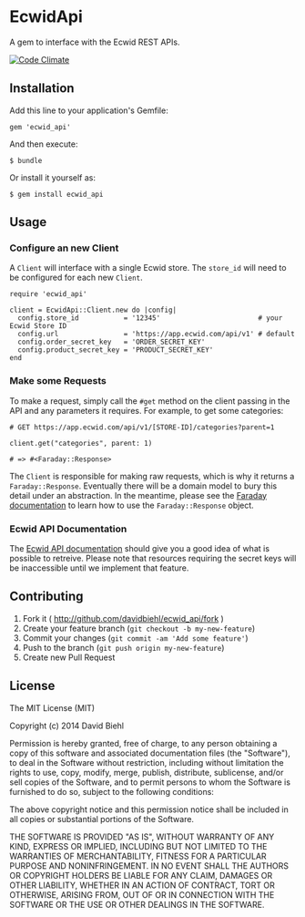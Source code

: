 # EcwidApi

A gem to interface with the Ecwid REST APIs.

[![Code Climate](https://codeclimate.com/github/davidbiehl/ecwid_api.png)](https://codeclimate.com/github/davidbiehl/ecwid_api)

## Installation

Add this line to your application's Gemfile:

    gem 'ecwid_api'

And then execute:

    $ bundle

Or install it yourself as:

    $ gem install ecwid_api

## Usage

### Configure an new Client

A `Client` will interface with a single Ecwid store. The `store_id` will need
to be configured for each new `Client`.

    require 'ecwid_api'

    client = EcwidApi::Client.new do |config|
      config.store_id           = '12345'                        # your Ecwid Store ID
      config.url                = 'https://app.ecwid.com/api/v1' # default
      config.order_secret_key   = 'ORDER_SECRET_KEY'
      config.product_secret_key = 'PRODUCT_SECRET_KEY'
    end

### Make some Requests

To make a request, simply call the `#get` method on the client passing in the
API and any parameters it requires. For example, to get some categories:

    # GET https://app.ecwid.com/api/v1/[STORE-ID]/categories?parent=1

    client.get("categories", parent: 1)

    # => #<Faraday::Response>

The `Client` is responsible for making raw requests, which is why it returns
a `Faraday::Response`. Eventually there will be a domain model to bury this
detail under an abstraction. In the meantime, please see the
[Faraday documentation](https://github.com/lostisland/faraday)
to learn how to use the `Faraday::Response` object.

### Ecwid API Documentation

The [Ecwid API documentation](http://kb.ecwid.com/w/page/25232810/API)
should give you a good idea of what is possible to retreive. Please note that
resources requiring the secret keys will be inaccessible until we implement
that feature.

## Contributing

1. Fork it ( http://github.com/davidbiehl/ecwid_api/fork )
2. Create your feature branch (`git checkout -b my-new-feature`)
3. Commit your changes (`git commit -am 'Add some feature'`)
4. Push to the branch (`git push origin my-new-feature`)
5. Create new Pull Request

## License

The MIT License (MIT)

Copyright (c) 2014 David Biehl

Permission is hereby granted, free of charge, to any person obtaining a copy
of this software and associated documentation files (the "Software"), to deal
in the Software without restriction, including without limitation the rights
to use, copy, modify, merge, publish, distribute, sublicense, and/or sell
copies of the Software, and to permit persons to whom the Software is
furnished to do so, subject to the following conditions:

The above copyright notice and this permission notice shall be included in
all copies or substantial portions of the Software.

THE SOFTWARE IS PROVIDED "AS IS", WITHOUT WARRANTY OF ANY KIND, EXPRESS OR
IMPLIED, INCLUDING BUT NOT LIMITED TO THE WARRANTIES OF MERCHANTABILITY,
FITNESS FOR A PARTICULAR PURPOSE AND NONINFRINGEMENT. IN NO EVENT SHALL THE
AUTHORS OR COPYRIGHT HOLDERS BE LIABLE FOR ANY CLAIM, DAMAGES OR OTHER
LIABILITY, WHETHER IN AN ACTION OF CONTRACT, TORT OR OTHERWISE, ARISING FROM,
OUT OF OR IN CONNECTION WITH THE SOFTWARE OR THE USE OR OTHER DEALINGS IN
THE SOFTWARE.

